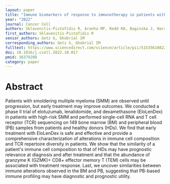 ```yaml
---
layout: paper
title: "Immune biomarkers of response to immunotherapy in patients with high-risk smoldering myeloma"
year: "2022"
journal: Cancer Cell
authors: Sklavenitis-Pistofidis R, Aranha MP, Redd RA, Baginska J, Haradhvala NJ, Hallisey M, Dutta AK, Savell A, Varmeh S, Heilpern-Mallory D, Ujwary S, Zavidij O, Aguet F, Su NK, Lightbody ED, Bustoros M, Tahri S, Mouhieddine TH, Wu T, Flechon L, Anand S, Rosenblatt JM, Zonder J, Vredenburgh JJ, Boruchov A, Bhutani M, Usmani SZ, Matous J, Yee AJ, Jakubowiak A, Laubach J, Manier S, Nadeem O, Richardson P, Badros AZ, Mateos MV, Trippa L, Getz G, Ghobrial IM
first_authors: Sklavenitis-Pistofidis R
senior_authors: Getz G, Ghobrial IM
corresponding_authors: Getz G, Ghobrial IM
fulltext: https://www.sciencedirect.com/science/article/pii/S1535610822005086
doi: 10.1016/j.ccell.2022.10.017
pmid: 36379208
category: paper
---
```



# Abstract

Patients with smoldering multiple myeloma (SMM) are observed until progression, but early treatment may improve outcomes. We conducted a phase II trial of elotuzumab, lenalidomide, and dexamethasone (EloLenDex) in patients with high-risk SMM and performed single-cell RNA and T cell receptor (TCR) sequencing on 149 bone marrow (BM) and peripheral blood (PB) samples from patients and healthy donors (HDs). We find that early treatment with EloLenDex is safe and effective and provide a comprehensive characterization of alterations in immune cell composition and TCR repertoire diversity in patients. We show that the similarity of a patient's immune cell composition to that of HDs may have prognostic relevance at diagnosis and after treatment and that the abundance of granzyme K (GZMK)+ CD8+ effector memory T (TEM) cells may be associated with treatment response. Last, we uncover similarities between immune alterations observed in the BM and PB, suggesting that PB-based immune profiling may have diagnostic and prognostic utility.



